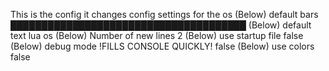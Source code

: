 This is the config
it changes config settings for the os
(Below) default bars
██████████████████████████████████████
(Below) default text
lua os
(Below) Number of new lines
2
(Below) use startup file
false
(Below) debug mode !FILLS CONSOLE QUICKLY!
false
(Below) use colors
false